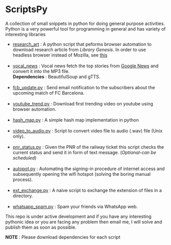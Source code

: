 # ScriptsPy
A collection of small snippets in python for doing general purpose activities. Python is a very powerful tool for programming in general and has variety of interesting libraries

* [research_art](https://github.com/Akash1684/ScriptsPy/blob/master/research_art.py) : A python script that peforms browser automation to download research article from *Library Genesis*. In order to use headless browser instead of Mozilla, see [this](https://splinter.readthedocs.io/en/latest/drivers/zope.testbrowser.html)<br></br>
* [vocal_news](https://github.com/Akash1684/ScriptsPy/blob/master/vocal_news.py) : Vocal news fetch the top stories from [Google News](https://news.google.co.in/) and convert it into the MP3 file.<br>**Dependencies** : BeautifulSoup and gTTS.<br></br>
* [fcb_update.py](https://github.com/Akash1684/ScriptsPy/blob/master/fcb_update.py) : Send email notification to the subscribers about the upcoming match of FC Barcelona.<br></br>
* [youtube_trend.py](https://github.com/Akash1684/ScriptsPy/blob/master/youtube_trend.py) : Download first trending video on youtube using browser automation.<br></br>
* [hash_map.py](https://github.com/Akash1684/ScriptsPy/blob/master/hash_map.py) : A simple hash map implementation in python<br></br>
* [video_to_audio.py](https://github.com/Akash1684/ScriptsPy/blob/master/video_to_audio.py) : Script to convert video file to audio (.wav) file (Unix only).<br></br>
* [pnr_status.py](https://github.com/Akash1684/ScriptsPy/blob/master/pnr_status.py) : Given the PNR of the railway ticket this script checks the current status and send it in form of text message. (*Optional-can be scheduled*)<br></br>
* [autopot.py](https://github.com/Akash1684/ScriptsPy/blob/master/autopot.py) : Automating the signing-in procedure of internet access and subsequently opening the wifi hotspot (solving the boring manual process).<br></br>
* [ext_exchange.py](https://github.com/Akash1684/ScriptsPy/blob/master/ext_exchange.py) : A naive script to exchange the extension of files in a directory.<br></br>
* [whatsapp_spam.py](https://github.com/Akash1684/ScriptsPy/blob/master/whatsapp_spam.py) : Spam your friends via WhatsApp web.

This repo is under active development and if you have any interesting pythonic idea or you are facing any problem then email me, I will solve and publish them as soon as possible.



**NOTE** : Please download dependencies for each script
